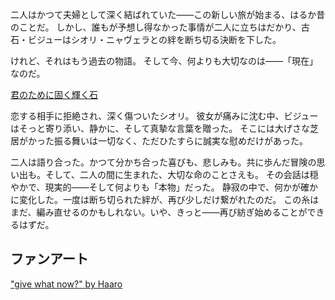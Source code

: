 <!-- title: 断たれても、まだそこに -->
<!-- relationship: Romantic -->

二人はかつて夫婦として深く結ばれていた――この新しい旅が始まる、はるか昔のことだ。
しかし、誰もが予想し得なかった事情が二人に立ちはだかり、古石・ビジューはシオリ・ニャヴェラとの絆を断ち切る決断を下した。

けれど、それはもう過去の物語。
そして今、何よりも大切なのは――「現在」なのだ。

[君のために固く輝く石](#embed:https://www.youtube.com/live/l9VpZ0kmpeY?si=fQJJmgoe94G0lyb7&t=12979)

恋する相手に拒絶され、深く傷ついたシオリ。
彼女が痛みに沈む中、ビジューはそっと寄り添い、静かに、そして真摯な言葉を贈った。
そこには大げさな芝居がかった振る舞いは一切なく、ただひたすらに誠実な慰めだけがあった。

二人は語り合った。かつて分かち合った喜びも、悲しみも。共に歩んだ冒険の思い出も。そして、二人の間に生まれた、大切な命のことさえも。
その会話は穏やかで、現実的――そして何よりも「本物」だった。
静寂の中で、何かが確かに変化した。一度は断ち切られた絆が、再び少しだけ繋がれたのだ。
この糸はまだ、編み直せるのかもしれない。いや、きっと――再び紡ぎ始めることができるはずだ。

## ファンアート

["give what now?" by Haaro](https://x.com/haaro_69/status/1920956572743741642)

